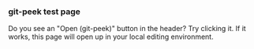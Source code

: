 ### git-peek test page

Do you see an "Open (git-peek)" button in the header? Try clicking it. If it works, this page will open up in your local editing environment.
